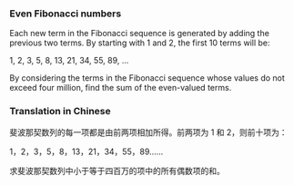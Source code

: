 ### Even Fibonacci numbers

Each new term in the Fibonacci sequence is generated by adding the previous two terms. By starting with 1 and 2, the first 10 terms will be:

1, 2, 3, 5, 8, 13, 21, 34, 55, 89, ...

By considering the terms in the Fibonacci sequence whose values do not exceed four million, find the sum of the even-valued terms.

### Translation in Chinese

斐波那契数列的每一项都是由前两项相加所得。前两项为 1 和 2，则前十项为：

1，2，3，5，8，13，21，34，55，89……

求斐波那契数列中小于等于四百万的项中的所有偶数项的和。